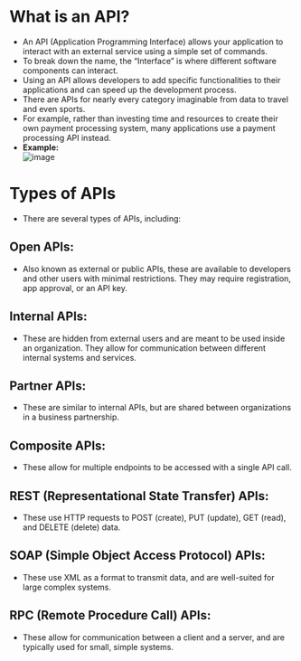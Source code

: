 # What is an API?
- An API (Application Programming Interface) allows your application to interact with an external service using a simple set of commands. 
- To break down the name, the “Interface” is where different software components can interact. 
- Using an API allows developers to add specific functionalities to their applications and can speed up the development process.
- There are APIs for nearly every category imaginable from data to travel and even sports. 
- For example, rather than investing time and resources to create their own payment processing system, many applications use a payment processing API instead.
- **Example:** <br>
![image](https://user-images.githubusercontent.com/88162824/216931681-d8792dde-36df-4216-993f-dbe806404b23.png)
# Types of APIs
- There are several types of APIs, including:
## Open APIs: 
- Also known as external or public APIs, these are available to developers and other users with minimal restrictions. They may require registration, app approval, or an API key.
## Internal APIs: 
- These are hidden from external users and are meant to be used inside an organization. They allow for communication between different internal systems and services.
## Partner APIs: 
- These are similar to internal APIs, but are shared between organizations in a business partnership.
## Composite APIs: 
- These allow for multiple endpoints to be accessed with a single API call.
## REST (Representational State Transfer) APIs: 
- These use HTTP requests to POST (create), PUT (update), GET (read), and DELETE (delete) data.
## SOAP (Simple Object Access Protocol) APIs: 
- These use XML as a format to transmit data, and are well-suited for large complex systems.
## RPC (Remote Procedure Call) APIs: 
- These allow for communication between a client and a server, and are typically used for small, simple systems.
